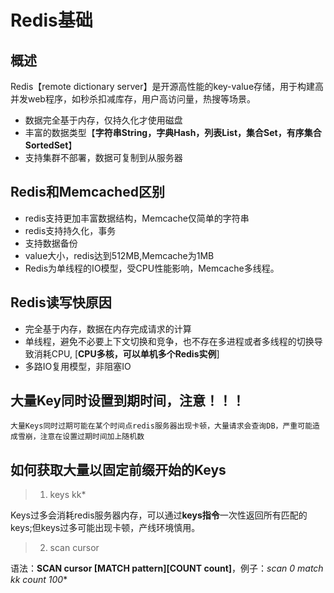Redis基础
============
## 概述
Redis【remote dictionary server】是开源高性能的key-value存储，用于构建高并发web程序，如秒杀扣减库存，用户高访问量，热搜等场景。  
- 数据完全基于内存，仅持久化才使用磁盘
- 丰富的数据类型【**字符串String，字典Hash，列表List，集合Set，有序集合SortedSet**】
- 支持集群不部署，数据可复制到从服务器
## Redis和Memcached区别
- redis支持更加丰富数据结构，Memcache仅简单的字符串
- redis支持持久化，事务
- 支持数据备份
- value大小，redis达到512MB,Memcache为1MB
- Redis为单线程的IO模型，受CPU性能影响，Memcache多线程。
## Redis读写快原因
- 完全基于内存，数据在内存完成请求的计算
- 单线程，避免不必要上下文切换和竞争，也不存在多进程或者多线程的切换导致消耗CPU, [**CPU多核，可以单机多个Redis实例**]
- 多路IO复用模型，非阻塞IO

## 大量Key同时设置到期时间，注意！！！
```
大量Keys同时过期可能在某个时间点redis服务器出现卡顿，大量请求会查询DB，严重可能造成雪崩，注意在设置过期时间加上随机数
```
## 如何获取大量以固定前缀开始的Keys
> 1. keys kk*  

Keys过多会消耗redis服务器内存，可以通过**keys指令**一次性返回所有匹配的keys;但keys过多可能出现卡顿，产线环境慎用。  

> 2. scan cursor  

语法：**SCAN cursor [MATCH pattern][COUNT count]**，例子：**scan 0 match kk* count 100**  

